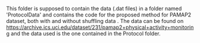 This folder is supposed to contain the data (.dat files) in a folder named 'ProtocolData' and contains the code for the proposed method for PAMAP2 dataset, both with and without shuffling data .
The data can be found on https://archive.ics.uci.edu/dataset/231/pamap2+physical+activity+monitoring and the data used is the one contained in the Protocol folder.
